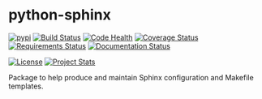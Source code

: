 # python-sphinx

[![pypi](https://img.shields.io/pypi/v/steenzout.sphinx.svg)](https://pypi.python.org/pypi/steenzout.sphinx/)
[![Build Status](https://travis-ci.org/steenzout/python-sphinx.svg?branch=master)](https://travis-ci.org/steenzout/python-sphinx)
[![Code Health](https://landscape.io/github/steenzout/python-sphinx/master/landscape.svg?style=flat)](https://landscape.io/github/steenzout/python-sphinx/master)
[![Coverage Status](https://coveralls.io/repos/github/steenzout/python-sphinx/badge.svg?branch=master)](https://coveralls.io/r/steenzout/python-sphinx)
[![Requirements Status](https://requires.io/github/steenzout/python-sphinx/requirements.svg?branch=master)](https://requires.io/github/steenzout/python-sphinx/requirements/?branch=master)
[![Documentation Status](https://readthedocs.org/projects/python-steenzout-sphinx/badge/?version=latest)](http://python-steenzout-sphinx.readthedocs.io/en/latest/?badge=latest)

[![License](https://img.shields.io/badge/license-Apache%20License%202.0-blue.svg?style=flat)][license]
[![Project Stats](https://www.openhub.net/p/python-steenzout-sphinx/widgets/project_thin_badge.gif)](https://www.openhub.net/p/python-steenzout-sphinx/)

Package to help produce and maintain Sphinx configuration and Makefile templates.


[license]:  https://raw.githubusercontent.com/steenzout/python-sphinx/master/LICENSE    "License"
